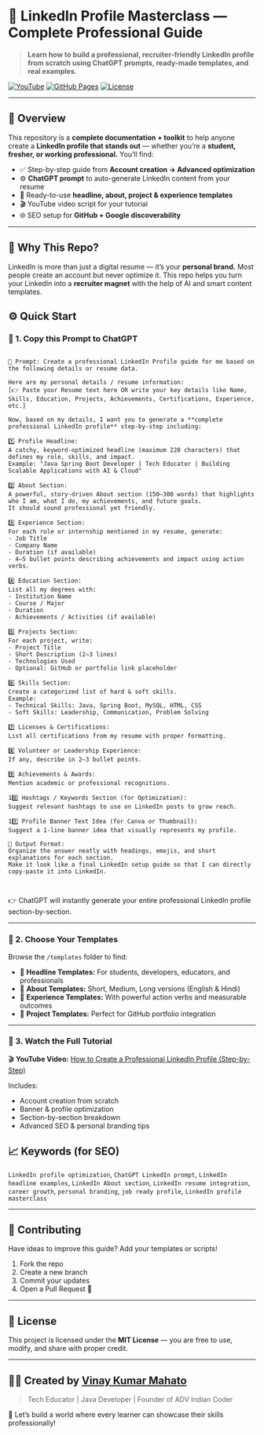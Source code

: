 # 🚀 LinkedIn Profile Masterclass — Complete Professional Guide

> **Learn how to build a professional, recruiter-friendly LinkedIn profile from scratch using ChatGPT prompts, ready-made templates, and real examples.**

[![YouTube](https://img.shields.io/badge/Watch%20on-YouTube-red?logo=youtube)](https://youtube.com/@ADVIndianCoder)
[![GitHub Pages](https://img.shields.io/badge/View%20Live-GitHub%20Pages-blue?logo=github)]()
[![License](https://img.shields.io/badge/License-MIT-green.svg)](LICENSE)

---

## 📘 Overview

This repository is a **complete documentation + toolkit** to help anyone create a **LinkedIn profile that stands out** — whether you’re a **student, fresher, or working professional.**
You’ll find:

* ✅ Step-by-step guide from **Account creation → Advanced optimization**
* ⚙️ **ChatGPT prompt** to auto-generate LinkedIn content from your resume
* 📜 Ready-to-use **headline, about, project & experience templates**
* 🎬 YouTube video script for your tutorial
* 🌐 SEO setup for **GitHub + Google discoverability**

---

## 🧠 Why This Repo?

LinkedIn is more than just a digital resume — it’s your **personal brand.**
Most people create an account but never optimize it. This repo helps you turn your LinkedIn into a **recruiter magnet** with the help of AI and smart content templates.


## ⚙️ Quick Start

### 🪪 1. Copy this Prompt to ChatGPT

```

🧠 Prompt: Create a professional LinkedIn Profile guide for me based on the following details or resume data.

Here are my personal details / resume information:
[👉 Paste your Resume text here OR write your key details like Name, Skills, Education, Projects, Achievements, Certifications, Experience, etc.]

Now, based on my details, I want you to generate a **complete professional LinkedIn profile** step-by-step including:

1️⃣ Profile Headline:  
A catchy, keyword-optimized headline (maximum 220 characters) that defines my role, skills, and impact.  
Example: "Java Spring Boot Developer | Tech Educator | Building Scalable Applications with AI & Cloud"

2️⃣ About Section:  
A powerful, story-driven About section (150–300 words) that highlights who I am, what I do, my achievements, and future goals.  
It should sound professional yet friendly.

3️⃣ Experience Section:  
For each role or internship mentioned in my resume, generate:
- Job Title  
- Company Name  
- Duration (if available)  
- 4–5 bullet points describing achievements and impact using action verbs.

4️⃣ Education Section:  
List all my degrees with:
- Institution Name  
- Course / Major  
- Duration  
- Achievements / Activities (if available)

5️⃣ Projects Section:  
For each project, write:
- Project Title  
- Short Description (2–3 lines)  
- Technologies Used  
- Optional: GitHub or portfolio link placeholder

6️⃣ Skills Section:  
Create a categorized list of hard & soft skills.  
Example:  
- Technical Skills: Java, Spring Boot, MySQL, HTML, CSS  
- Soft Skills: Leadership, Communication, Problem Solving

7️⃣ Licenses & Certifications:  
List all certifications from my resume with proper formatting.

8️⃣ Volunteer or Leadership Experience:  
If any, describe in 2–3 bullet points.

9️⃣ Achievements & Awards:  
Mention academic or professional recognitions.

10️⃣ Hashtags / Keywords Section (for Optimization):  
Suggest relevant hashtags to use on LinkedIn posts to grow reach.

11️⃣ Profile Banner Text Idea (for Canva or Thumbnail):  
Suggest a 1-line banner idea that visually represents my profile.

📌 Output Format:
Organize the answer neatly with headings, emojis, and short explanations for each section.
Make it look like a final LinkedIn setup guide so that I can directly copy-paste it into LinkedIn.



```

👉 ChatGPT will instantly generate your entire professional LinkedIn profile section-by-section.

---

### 🧱 2. Choose Your Templates

Browse the `/templates` folder to find:

* 🎯 **Headline Templates:** For students, developers, educators, and professionals
* 📝 **About Templates:** Short, Medium, Long versions (English & Hindi)
* 💼 **Experience Templates:** With powerful action verbs and measurable outcomes
* 🚀 **Project Templates:** Perfect for GitHub portfolio integration

---

### 🎥 3. Watch the Full Tutorial

🎬 **YouTube Video:** [How to Create a Professional LinkedIn Profile (Step-by-Step)](https://www.youtube.com/@ADVIndianCoder-i9y)

Includes:

* Account creation from scratch
* Banner & profile optimization
* Section-by-section breakdown
* Advanced SEO & personal branding tips


## 📈 Keywords (for SEO)

`LinkedIn profile optimization`, `ChatGPT LinkedIn prompt`, `LinkedIn headline examples`, `LinkedIn About section`, `LinkedIn resume integration`, `career growth`, `personal branding`, `job ready profile`, `LinkedIn profile masterclass`

---

## 🤝 Contributing

Have ideas to improve this guide? Add your templates or scripts!

1. Fork the repo
2. Create a new branch
3. Commit your updates
4. Open a Pull Request 🚀

---

## 📜 License

This project is licensed under the **MIT License** — you are free to use, modify, and share with proper credit.

---

## 👨‍💻 Created by [Vinay Kumar Mahato](https://www.linkedin.com/in/vinay-kumar860964)

> Tech Educator | Java Developer | Founder of ADV Indian Coder

🎯 Let’s build a world where every learner can showcase their skills professionally!

